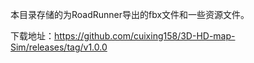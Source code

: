 
本目录存储的为RoadRunner导出的fbx文件和一些资源文件。

下载地址：<https://github.com/cuixing158/3D-HD-map-Sim/releases/tag/v1.0.0>
